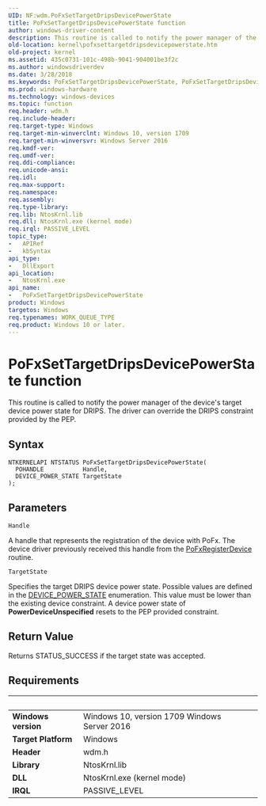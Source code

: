 ```yaml
---
UID: NF:wdm.PoFxSetTargetDripsDevicePowerState
title: PoFxSetTargetDripsDevicePowerState function
author: windows-driver-content
description: This routine is called to notify the power manager of the device's target device power state for DRIPS. The driver can override the DRIPS constraint provided by the PEP.
old-location: kernel\pofxsettargetdripsdevicepowerstate.htm
old-project: kernel
ms.assetid: 435c0731-101c-498b-9041-904001be3f2c
ms.author: windowsdriverdev
ms.date: 3/28/2018
ms.keywords: PoFxSetTargetDripsDevicePowerState, PoFxSetTargetDripsDevicePowerState function [Kernel-Mode Driver Architecture], kernel.pofxsettargetdripsdevicepowerstate, wdm/PoFxSetTargetDripsDevicePowerState
ms.prod: windows-hardware
ms.technology: windows-devices
ms.topic: function
req.header: wdm.h
req.include-header: 
req.target-type: Windows
req.target-min-winverclnt: Windows 10, version 1709
req.target-min-winversvr: Windows Server 2016
req.kmdf-ver: 
req.umdf-ver: 
req.ddi-compliance: 
req.unicode-ansi: 
req.idl: 
req.max-support: 
req.namespace: 
req.assembly: 
req.type-library: 
req.lib: NtosKrnl.lib
req.dll: NtosKrnl.exe (kernel mode)
req.irql: PASSIVE_LEVEL
topic_type:
-	APIRef
-	kbSyntax
api_type:
-	DllExport
api_location:
-	NtosKrnl.exe
api_name:
-	PoFxSetTargetDripsDevicePowerState
product: Windows
targetos: Windows
req.typenames: WORK_QUEUE_TYPE
req.product: Windows 10 or later.
---
```



# PoFxSetTargetDripsDevicePowerState function
This routine is called to notify the power manager of the device's target
    device power state for DRIPS.  The driver can override the
    DRIPS constraint provided by the PEP.

## Syntax

```
NTKERNELAPI NTSTATUS PoFxSetTargetDripsDevicePowerState(
  POHANDLE           Handle,
  DEVICE_POWER_STATE TargetState
);
```

## Parameters

`Handle`

A handle that represents the registration of the device with PoFx. The device driver previously received this handle from the <a href="https://msdn.microsoft.com/library/windows/hardware/hh439521">PoFxRegisterDevice</a> routine.

`TargetState`

Specifies the target DRIPS device power state. Possible values are defined in the <a href="https://msdn.microsoft.com/library/windows/hardware/ff554628">DEVICE_POWER_STATE</a> enumeration. This value must
    be lower than the existing device constraint.  A device power state
    of <b>PowerDeviceUnspecified</b> resets to the PEP provided constraint.


## Return Value

Returns STATUS_SUCCESS if the target state was accepted.


## Requirements
| &nbsp; | &nbsp; |
| ---- |:---- |
| **Windows version** | Windows 10, version 1709 Windows Server 2016 |
| **Target Platform** | Windows |
| **Header** | wdm.h |
| **Library** | NtosKrnl.lib |
| **DLL** | NtosKrnl.exe (kernel mode) |
| **IRQL** | PASSIVE_LEVEL |